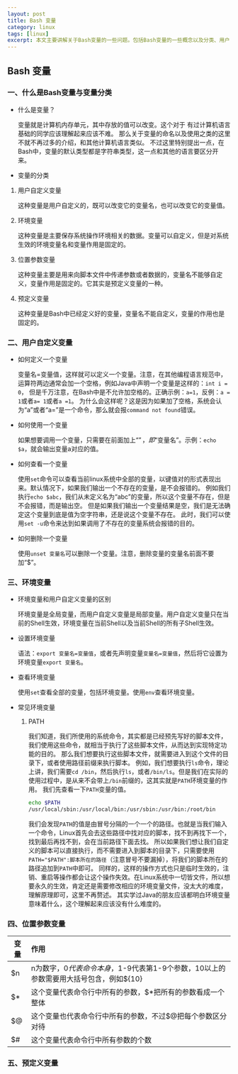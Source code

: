 ```yaml
---
layout: post
title: Bash 变量
category: linux
tags: [linux]
excerpt: 本文主要讲解关于Bash变量的一些问题。包括Bash变量的一些概念以及分类、用户自定义的变量、环境变量、位置参数变量、预定义变量等五个部分。
---
```


## Bash 变量

### 一、什么是Bash变量与变量分类

* 什么是变量？

    变量就是计算机内存单元，其中存放的值可以改变。这个对于 有过计算机语言基础的同学应该理解起来应该不难。
那么关于变量的命名以及使用之类的这里不就不再过多的介绍，和其他计算机语言类似。
不过这里特别提出一点，在Bash中，变量的默认类型都是字符串类型，这一点和其他的语言要区分开来。

* 变量的分类

1. 用户自定义变量

    这种变量是用户自定义的，既可以改变它的变量名，也可以改变它的变量值。

2. 环境变量

    这种变量是主要保存系统操作环境相关的数据。变量可以自定义，但是对系统生效的环境变量名和变量作用是固定的。

3. 位置参数变量

    这种变量主要是用来向脚本文件中传递参数或者数据的，变量名不能够自定义，变量作用是固定的。它其实是预定义变量的一种。

4. 预定义变量

    这种变量是Bash中已经定义好的变量，变量名不能自定义，变量的作用也是固定的。

### 二、用户自定义变量

* 如何定义一个变量

    变量名=变量值，这样就可以定义一个变量。注意，在其他编程语言规范中，运算符两边通常会加一个空格，例如Java中声明一个变量是这样的：`int i = 0`，
但是千万注意，在Bash中是不允许加空格的。正确示例：`a=1`，反例：`a = 1`或者`a= 1`或者`a =1`。
为什么会这样呢？这是因为如果加了空格，系统会认为“a”或者“a=”是一个命令，那么就会报`command not found`错误。

* 如何使用一个变量

    如果想要调用一个变量，只需要在前面加上“$”，即“$变量名”。示例：`echo $a`，就会输出变量a对应的值。

* 如何查看一个变量

    使用`set`命令可以查看当前linux系统中全部的变量，以键值对的形式表现出来。默认情况下，如果我们输出一个不存在的变量，是不会报错的。
例如我们执行`echo $abc`，我们从未定义名为“abc”的变量，所以这个变量不存在，但是不会报错，而是输出空。
但是如果我们输出一个变量结果是空，我们是无法确定这个变量到底是值为空字符串，还是说这个变量不存在。
此时，我们可以使用`set -u`命令来达到如果调用了不存在的变量系统会报错的目的。

* 如何删除一个变量

    使用`unset 变量名`可以删除一个变量。注意，删除变量的变量名前面不要加“$”。

### 三、环境变量

* 环境变量和用户自定义变量的区别

    环境变量是全局变量，而用户自定义变量是局部变量。用户自定义变量只在当前的Shell生效，环境变量在当前Shell以及当前Shell的所有子Shell生效。

* 设置环境变量

    语法：`export 变量名=变量值`，或者先声明变量`变量名=变量值`，然后将它设置为环境变量`export 变量名`。

* 查看环境变量

    使用`set`查看全部的变量，包括环境变量。使用`env`查看环境变量。

* 常见环境变量

    1. PATH

        我们知道，我们所使用的系统命令，其实都是已经预先写好的脚本文件，我们使用这些命令，就相当于执行了这些脚本文件，从而达到实现特定功能的目的。
        那么我们想要执行这些脚本文件，就需要进入到这个文件的目录下，或者使用路径前缀来执行脚本。
        例如，我们想要执行`ls`命令，理论上讲，我们需要`cd /bin`，然后执行`ls`，或者`/bin/ls`。但是我们在实际的使用过程中，是从来不会带上`/bin`前缀的，这其实就是`PATH`环境变量的作用。
        我们先查看一下`PATH`变量的值。
        ```sh
        echo $PATH
        /usr/local/sbin:/usr/local/bin:/usr/sbin:/usr/bin:/root/bin
        ```
        我们会发现`PATH`的值是由冒号分隔的一个一个的路径。也就是当我们输入一个命令，Linux首先会去这些路径中找对应的脚本，找不到再找下一个，找到最后再找不到，会在当前路径下面去找。
        所以如果我们想让我们自定义的脚本可以直接执行，而不需要进入到脚本的目录下，只需要使用`PATH="$PATH":脚本所在的路径`（注意冒号不要漏掉），将我们的脚本所在的路径追加到`PATH`中即可。
        同样的，这样的操作方式也只是临时生效的，注销、重启等操作都会让这个操作失效。在Linux系统中一切皆文件，所以想要永久的生效，肯定还是需要修改相应的环境变量文件，没太大的难度，理解原理即可，这里不再赘述。
        其实学过Java的朋友应该都明白环境变量意味着什么，这个理解起来应该没有什么难度的。

### 四、位置参数变量

| 变量 | 作用 |
|------| :---|
| $n | n为数字，$0代表命令本身，$1-9代表第1-9个参数，10以上的参数需要用大括号包含，例如${10} |
| $* | 这个变量代表命令行中所有的参数，$\*把所有的参数看成一个整体 |
| $@ | 这个变量也代表命令行中所有的参数，不过$@把每个参数区分对待 |
| $# | 这个变量代表命令行中所有参数的个数 |


### 五、预定义变量

